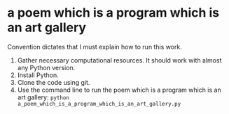 # a poem which is a program which is an art gallery

Convention dictates that I must explain how to run this work.

1. Gather necessary computational resources. It should work with almost any
Python version.
2. Install Python.
3. Clone the code using git.
4. Use the command line to run the poem which is a program which is an art gallery: `python a_poem_which_is_a_program_which_is_an_art_gallery.py`